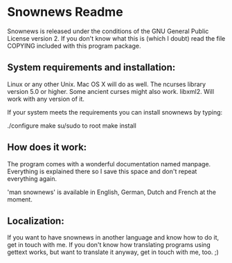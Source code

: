 Snownews Readme
===============

Snownews is released under the conditions of the GNU General Public License
version 2. If you don't know what this is (which I doubt) read the file COPYING
included with this program package.


System requirements and installation:
-------------------------------------

Linux or any other Unix. Mac OS X will do as well.
The ncurses library version 5.0 or higher. Some ancient curses might also work.
libxml2. Will work with any version of it.

If your system meets the requirements you can install snownews by typing:

./configure
make
su/sudo to root
make install


How does it work:
-----------------

The program comes with a wonderful documentation named manpage. Everything is
explained there so I save this space and don't repeat everything again.

'man snownews' is available in English, German, Dutch and French at the moment.


Localization:
-------------

If you want to have snownews in another language and know how to do it, get
in touch with me. If you don't know how translating programs using gettext
works, but want to translate it anyway, get in touch with me, too. ;)
